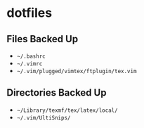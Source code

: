 # dotfiles

## Files Backed Up

- <code>~/.bashrc</code>
- <code>~/.vimrc</code>
- <code>~/.vim/plugged/vimtex/ftplugin/tex.vim</code>

## Directories Backed Up

- <code>~/Library/texmf/tex/latex/local/</code>
- <code>~/.vim/UltiSnips/</code>
